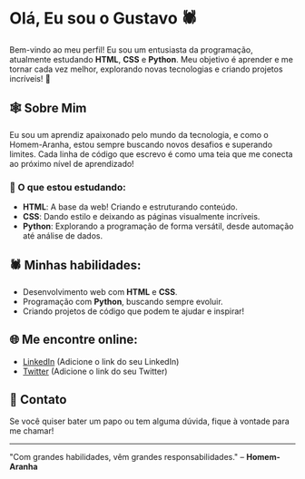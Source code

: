# Olá, Eu sou o Gustavo 🕷️

Bem-vindo ao meu perfil! Eu sou um entusiasta da programação, atualmente estudando **HTML**, **CSS** e **Python**. Meu objetivo é aprender e me tornar cada vez melhor, explorando novas tecnologias e criando projetos incríveis! 🚀

## 🕸️ Sobre Mim

Eu sou um aprendiz apaixonado pelo mundo da tecnologia, e como o Homem-Aranha, estou sempre buscando novos desafios e superando limites. Cada linha de código que escrevo é como uma teia que me conecta ao próximo nível de aprendizado! 

### 🚀 O que estou estudando:
- **HTML**: A base da web! Criando e estruturando conteúdo.
- **CSS**: Dando estilo e deixando as páginas visualmente incríveis.
- **Python**: Explorando a programação de forma versátil, desde automação até análise de dados.

## 🕷️ Minhas habilidades:
- Desenvolvimento web com **HTML** e **CSS**.
- Programação com **Python**, buscando sempre evoluir.
- Criando projetos de código que podem te ajudar e inspirar!

## 🌐 Me encontre online:
- [LinkedIn](https://www.linkedin.com/in/gustavo) (Adicione o link do seu LinkedIn)
- [Twitter](https://twitter.com/gustavo) (Adicione o link do seu Twitter)

## 💬 Contato
Se você quiser bater um papo ou tem alguma dúvida, fique à vontade para me chamar!

---

"Com grandes habilidades, vêm grandes responsabilidades." – **Homem-Aranha**



